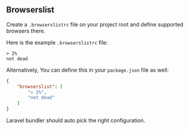 ## Browserslist

Create a `.browserslistrc` file on your project root and define supported browsers there.

Here is the example `.browserslistrc` file:

```
> 2%
not dead
```

Alternatively, You can define this in your `package.json` file as well:

```json
{
    "browserslist": [
        "> 2%",
        "not dead"
    ]
}
```

Laravel bundler should auto pick the right configuration.
